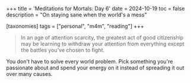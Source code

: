 +++
title = 'Meditations for Mortals: Day 6'
date = 2024-10-19
toc = false
description = "On staying sane when the world's a mess"

[taxonomies]
tags = ["personal", "m4m", "reading"]
+++


> In an age of attention scarcity, the greatest act of good citizenship may be learning to withdraw your attention from everything except the battles you've chosen to fight. 

You don't have to solve every world problem. Pick something you're passionate about and spend your energy on it instead of spreading it out over many causes. 
